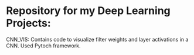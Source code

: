 # Repository for my Deep Learning Projects:

CNN_VIS: Contains code to visualize filter weights and layer activations in a CNN. Used Pytoch framework.
